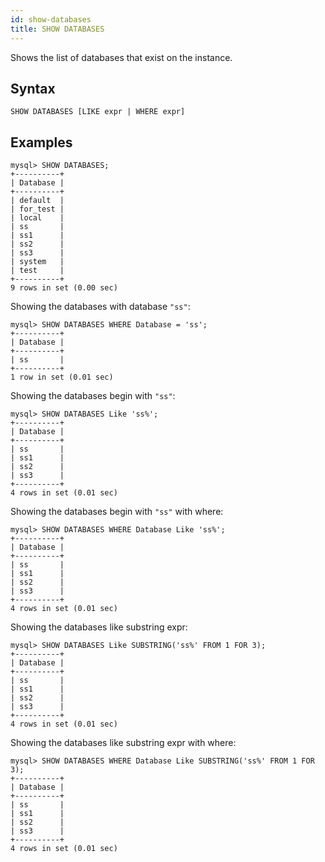 ```yaml
---
id: show-databases
title: SHOW DATABASES
---
```


Shows the list of databases that exist on the instance.

## Syntax

```
SHOW DATABASES [LIKE expr | WHERE expr]
```

## Examples
```
mysql> SHOW DATABASES;
+----------+
| Database |
+----------+
| default  |
| for_test |
| local    |
| ss       |
| ss1      |
| ss2      |
| ss3      |
| system   |
| test     |
+----------+
9 rows in set (0.00 sec)
```

Showing the databases with database `"ss"`:
```
mysql> SHOW DATABASES WHERE Database = 'ss';
+----------+
| Database |
+----------+
| ss       |
+----------+
1 row in set (0.01 sec)
```

Showing the databases begin with `"ss"`:
```
mysql> SHOW DATABASES Like 'ss%';
+----------+
| Database |
+----------+
| ss       |
| ss1      |
| ss2      |
| ss3      |
+----------+
4 rows in set (0.01 sec)
```

Showing the databases begin with `"ss"` with where:
```
mysql> SHOW DATABASES WHERE Database Like 'ss%';
+----------+
| Database |
+----------+
| ss       |
| ss1      |
| ss2      |
| ss3      |
+----------+
4 rows in set (0.01 sec)
```

Showing the databases like substring expr:
```
mysql> SHOW DATABASES Like SUBSTRING('ss%' FROM 1 FOR 3);
+----------+
| Database |
+----------+
| ss       |
| ss1      |
| ss2      |
| ss3      |
+----------+
4 rows in set (0.01 sec)
```

Showing the databases like substring expr with where:
```
mysql> SHOW DATABASES WHERE Database Like SUBSTRING('ss%' FROM 1 FOR 3);
+----------+
| Database |
+----------+
| ss       |
| ss1      |
| ss2      |
| ss3      |
+----------+
4 rows in set (0.01 sec)
```
